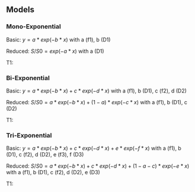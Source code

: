 ## Models

### Mono-Exponential

Basic:
$y = a*exp(-b*x)$ with a (f1), b (D1)

Reduced:
$S/S0 = exp(-a*x)$ with a (D1)

T1:

### Bi-Exponential

Basic:
$y = a*exp(-b*x) + c*exp(-d*x)$ with a (f1), b (D1), c (f2), d (D2)

Reduced:
$S/S0 = a*exp(-b*x) + (1-a)*exp(-c*x)$ with a (f1), b (D1), c (D2)

T1:

### Tri-Exponential

Basic:
$y = a*exp(-b*x) + c*exp(-d*x) + e*exp(-f*x)$ with a (f1), b (D1), c (f2), d (D2), e (f3), f (D3)

Reduced:
$S/S0 = a*exp(-b*x) + c*exp(-d*x) + (1-a-c)*exp(-e*x)$ with a (f1), b (D1), c (f2), d (D2), e (D3)

T1:
